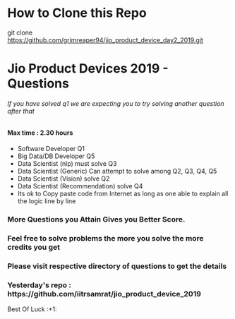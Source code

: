 # How to Clone this Repo

git clone https://github.com/grimreaper94/jio_product_device_day2_2019.git


# Jio Product Devices 2019 - Questions

<h6>If you have solved q1 we are expecting you to try solving another question after that </h6> 

#### Max time : 2.30 hours

- Software Developer Q1
- Big Data/DB Developer Q5
- Data Scientist (nlp) must solve Q3
- Data Scientist (Generic) Can attempt to solve among Q2, Q3, Q4, Q5
- Data Scientist (Vision) solve Q2
- Data Scientist (Recommendation) solve Q4
- Its ok to Copy paste code from Internet as long as one able to explain all the logic line by line

### More Questions you Attain Gives you Better Score.
### Feel free to solve problems the more you solve the more credits you get



### Please visit respective directory of questions to get the details


 
<h3>Yesterday's repo : https://github.com/iitrsamrat/jio_product_device_2019 </h3>
Best Of Luck :+1: 
    
